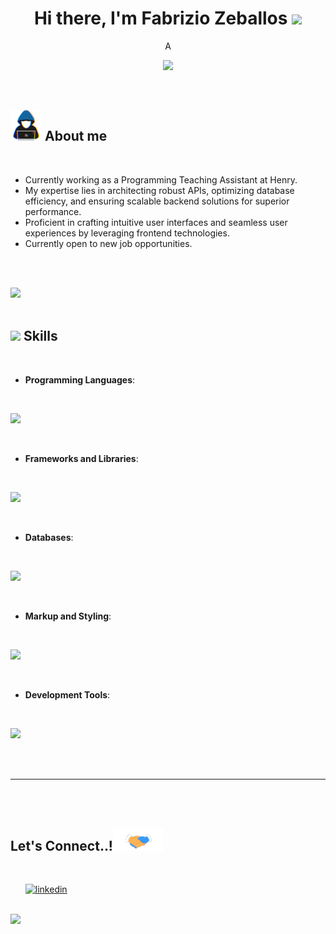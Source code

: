 ## 


<h1 align="center"><b>Hi there, I'm Fabrizio Zeballos </b><img src="https://media.giphy.com/media/hvRJCLFzcasrR4ia7z/giphy.gif" width="35"></h1>
<p align="center">A</p>
<p align="center">
  <a href="https://github.com/DenverCoder1/readme-typing-svg"><img src="https://readme-typing-svg.herokuapp.com?font=Time+New+Roman&color=black&size=30&center=true&vCenter=true&width=600&height=100&lines=Full+Stack+Developer,;Backend+Specialist,;Knowledge+Seeker;"></a>
</p>


<br>



	
## <picture><img src = "https://github.com/0xAbdulKhalid/0xAbdulKhalid/raw/main/assets/mdImages/about_me.gif" width = 50px></picture> **About me**

<br>

- Currently working as a Programming Teaching Assistant at Henry.
- My expertise lies in architecting robust APIs, optimizing database efficiency, and ensuring scalable backend solutions for superior performance.
- Proficient in crafting intuitive user interfaces and seamless user experiences by leveraging frontend technologies.
- Currently open to new job opportunities.

<br><br>

<img src="https://user-images.githubusercontent.com/73097560/115834477-dbab4500-a447-11eb-908a-139a6edaec5c.gif"><br><br>

## <img src="https://media2.giphy.com/media/QssGEmpkyEOhBCb7e1/giphy.gif?cid=ecf05e47a0n3gi1bfqntqmob8g9aid1oyj2wr3ds3mg700bl&rid=giphy.gif" width ="25"><b> Skills</b>
<br>

<p align="center">


- **Programming Languages**:

<br>   

[![](https://skillicons.dev/icons?i=js,ts,&theme=dark)](https://skillicons.dev)
 

<br>   
    
- **Frameworks and Libraries**:

<br>

[![](https://skillicons.dev/icons?i=nestjs,express,nodejs,react,redux,bootstrap,tailwind&theme=dark)](https://skillicons.dev)

<br>

- **Databases**:

<br>

[![](https://skillicons.dev/icons?i=postgres,mongodb&theme=dark)](https://skillicons.dev)
    
<br>

- **Markup and Styling**:

<br>

[![](https://skillicons.dev/icons?i=html,css&theme=dark)](https://skillicons.dev)

<br>

- **Development Tools**:

<br>

[![](https://skillicons.dev/icons?i=git,github,vscode,docker&theme=dark)](https://skillicons.dev)

</p>

<br>
<br>

-----

<br>
<br>

## <b> Let's Connect..!</b><img src="https://github.com/0xAbdulKhalid/0xAbdulKhalid/raw/main/assets/mdImages/handshake.gif" width ="80">
<br>
<div align='left'>

<ul>

<a href="www.linkedin.com/in/zeballosfab" target="_blank">
<img src="https://skillicons.dev/icons?i=linkedin&theme=dark" alt=linkedin style=margin-bottom: 5px/>
</a>
	
</ul>
</div>

<br>
<img src="https://user-images.githubusercontent.com/73097560/115834477-dbab4500-a447-11eb-908a-139a6edaec5c.gif">
<br>
<br>
<br>

<br>
<br>
<br>
<br>
